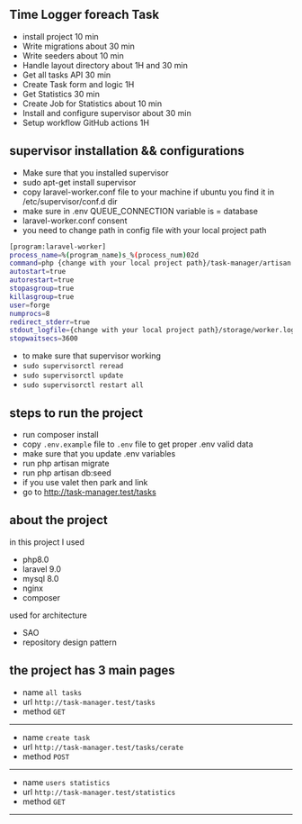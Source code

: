 ## Time Logger foreach Task
- install project 10 min
- Write migrations about 30 min
- Write seeders about 10 min
- Handle layout directory about 1H and 30 min
- Get all tasks API 30 min
- Create Task form and logic 1H
- Get Statistics 30 min
- Create Job for Statistics about 10 min
- Install and configure supervisor about 30 min
- Setup workflow GitHub actions 1H

## supervisor installation && configurations

- Make sure that you installed supervisor 
- sudo apt-get install supervisor
- copy laravel-worker.conf file to your machine if ubuntu you find it in /etc/supervisor/conf.d dir
- make sure in .env QUEUE_CONNECTION  variable is = database
- laravel-worker.conf consent
- you need to change path in config file with your local project path
```bash 
[program:laravel-worker]
process_name=%(program_name)s_%(process_num)02d
command=php {change with your local project path}/task-manager/artisan queue:work --sleep=3 --tries=3 --max-time=3600
autostart=true
autorestart=true
stopasgroup=true
killasgroup=true
user=forge
numprocs=8
redirect_stderr=true
stdout_logfile={change with your local project path}/storage/worker.log
stopwaitsecs=3600 
```
- to make sure that supervisor working
- `sudo supervisorctl reread`
- `sudo supervisorctl update`
- `sudo supervisorctl restart all`


## steps to run the project


- run composer install
- copy `.env.example` file to `.env` file to get proper .env valid data
- make sure that you update .env variables
- run php artisan migrate
- run php artisan db:seed
- if you use valet then park and link 
- go to http://task-manager.test/tasks

## about the project
in this project I used
- php8.0
- laravel 9.0
- mysql 8.0
- nginx
- composer

used for architecture
- SAO
- repository design pattern

the project has 3 main pages
--------------------------------------
- name `all tasks`
- url `http://task-manager.test/tasks`
- method `GET`
-----------------------------------------
- name `create task`
- url `http://task-manager.test/tasks/cerate`
- method `POST`
-----------------------------------------
- name `users statistics`
- url `http://task-manager.test/statistics`
- method `GET`
-----------------------------------------
